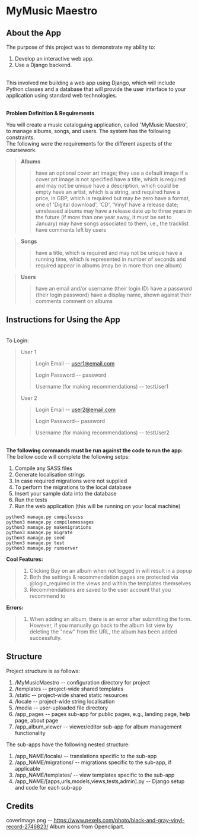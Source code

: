 MyMusic Maestro
===============
**About the App**
------------------------
The purpose of this project was to demonstrate my ability to:
1. Develop an interactive web app.
2. Use a Django backend.

<br />This involved me building a web app using Django, which will include Python classes and a database that will provide the user interface to your application using standard web technologies.

<br />**Problem Definition & Requirements**

You will create a music cataloguing application, called 'MyMusic Maestro', to manage albums, songs, and users. The system has the following constraints.
<br />The following were the requirements for the different aspects of the coursework.
>**Albums**
>>have an optional cover art image; they use a default image if a cover art image is not specified
>>have a title, which is required and may not be unique
>>have a description, which could be empty
>>have an artist, which is a string, and required
>>have a price, in GBP, which is required but may be zero
>>have a format, one of 'Digital download', 'CD', 'Vinyl'
>>have a release date; unreleased albums may have a release date up to three years in the future (if more than one year away, it must be set to January)
>>may have songs associated to them, i.e., the tracklist
>>have comments left by users

>**Songs**
>>have a title, which is required and may not be unique
>>have a running time, which is represented in number of seconds and required
>>appear in albums (may be in more than one album)

>**Users**
>>have an email and/or username (their login ID)
>>have a password (their login password)
>>have a display name, shown against their comments
>>comment on albums

Instructions for Using the App
------------------------
<br />To Login:
>User 1
>>Login Email -- user1@email.com
>>
>>Login Password -- password
>>
>>Username (for making recommendations) -- testUser1
>
>User 2
>>Login Email -- user2@email.com
>>
>>Login Password-- password
>>
>>Username (for making recommendations) -- testUser2
>>
<br />**The following commands must be run against the code to run the app:**
The bellow code will complete the following setps:
1. Compile any SASS files
2. Generate localisation strings
3. In case required migrations were not supplied
4. To perform the migrations to the local database
5. Insert your sample data into the database
6. Run the tests
7. Run the web application (this will be running on your local machine)
```
python3 manage.py compilescss
python3 manage.py compilemessages
python3 manage.py makemigrations
python3 manage.py migrate
python3 manage.py seed
python3 manage.py test
python3 manage.py runserver
```

**Cool Features:**
>1. Clicking Buy on an album when not logged in will result in a popup
>2. Both the settings & recommendation pages are protected via @login_required in the views and within the templates themselves
>3. Recommendations are saved to the user account that you recommend to

**Errors:**
>1. When adding an album, there is an error after submitting the form. However, if you manually go back to the album list view by deleting the "new" from the URL, the album has been added successfully.

Structure
---------

Project structure is as follows:
1. /MyMusicMaestro -- configuration directory for project
2. /templates -- project-wide shared templates
3. /static -- project-wide shared static resources
4. /locale -- project-wide string localisation
5. /media -- user-uploaded file directory
6. /app_pages -- pages sub-app for public pages, e.g., landing page, help page, about page
7. /app_album_viewer -- viewer/editor sub-app for album management functionality

The sub-apps have the following nested structure:
1. /app_NAME/locale/ -- translations specific to the sub-app
2. /app_NAME/migrations/ -- migrations specific to the sub-app, if applicable
3. /app_NAME/templates/ -- view templates specific to the sub-app
4. /app_NAME/[apps,urls,models,views,tests,admin].py -- Django setup and code for each sub-app


Credits
-------
coverImage.png -- https://www.pexels.com/photo/black-and-gray-vinyl-record-2746823/
Album icons from Openclipart.
